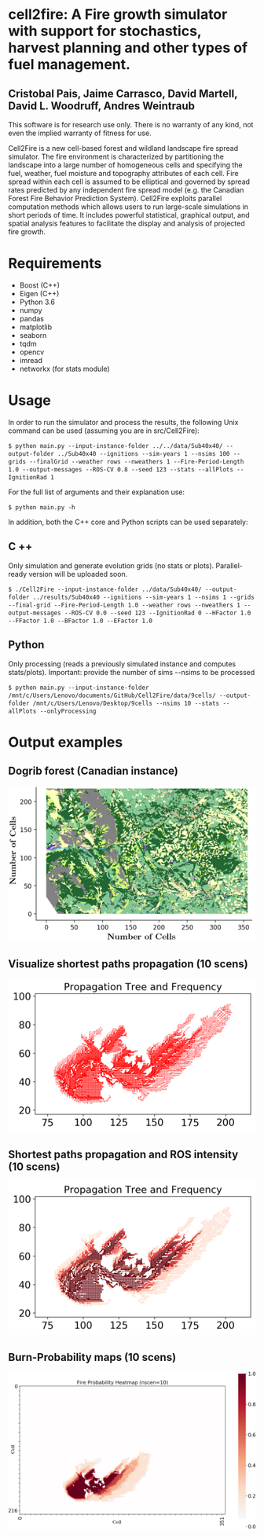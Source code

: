 # cell2fire: A Fire growth simulator with support for stochastics, harvest planning and other types of fuel management.
## Cristobal Pais, Jaime Carrasco, David Martell, David L. Woodruff, Andres Weintraub

This software is for research use only. There is no warranty of any kind, not even the implied warranty of fitness for use.

Cell2Fire is a new cell-based forest and wildland landscape fire spread simulator.
The fire environment is characterized by partitioning the landscape into a large number of homogeneous cells and specifying the fuel, weather, fuel moisture and topography attributes of each cell.
Fire spread within each cell is assumed to be elliptical and governed by spread rates predicted by any independent fire spread model (e.g. the Canadian Forest Fire Behavior Prediction System).
Cell2Fire exploits parallel computation methods which allows users to run large-scale simulations in short periods of time.
It includes powerful statistical, graphical output, and spatial analysis features to facilitate the display and analysis of projected fire growth.

# Requirements
- Boost (C++)
- Eigen (C++)
- Python 3.6
- numpy
- pandas
- matplotlib
- seaborn
- tqdm
- opencv
- imread
- networkx (for stats module)

# Usage
In order to run the simulator and process the results, the following Unix command can be used (assuming you are in src/Cell2Fire):
```
$ python main.py --input-instance-folder ../../data/Sub40x40/ --output-folder ../Sub40x40 --ignitions --sim-years 1 --nsims 100 --grids --finalGrid --weather rows --nweathers 1 --Fire-Period-Length 1.0 --output-messages --ROS-CV 0.8 --seed 123 --stats --allPlots --IgnitionRad 1
```
For the full list of arguments and their explanation use:
```
$ python main.py -h
```

In addition, both the C++ core and Python scripts can be used separately:
## C ++
Only simulation and generate evolution grids (no stats or plots).
Parallel-ready version will be uploaded soon.
```
$ ./Cell2Fire --input-instance-folder ../data/Sub40x40/ --output-folder ../results/Sub40x40 --ignitions --sim-years 1 --nsims 1 --grids --final-grid --Fire-Period-Length 1.0 --weather rows --nweathers 1 --output-messages --ROS-CV 0.0 --seed 123 --IgnitionRad 0 --HFactor 1.0 --FFactor 1.0 --BFactor 1.0 --EFactor 1.0
```


## Python 
Only processing (reads a previously simulated instance and computes stats/plots).
Important: provide the number of sims --nsims to be processed
```
$ python main.py --input-instance-folder /mnt/c/Users/Lenovo/documents/GitHub/Cell2Fire/data/9cells/ --output-folder /mnt/c/Users/Lenovo/Desktop/9cells --nsims 10 --stats --allPlots --onlyProcessing
```

# Output examples
## Dogrib forest (Canadian instance)
![Dogrib Instance](outputs/Example4.png)

## Visualize shortest paths propagation (10 scens)
![Dogrib Fire Propagation and ROS map](outputs/Example1.png)

## Shortest paths propagation and ROS intensity (10 scens)
![Dogrib Fire Propagation map](outputs/Example2.png)

## Burn-Probability maps (10 scens)
![Dogrib BP map](outputs/Example3.png)

